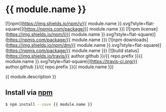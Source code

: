 # {{ module.name }}
[![npm](https://img.shields.io/npm/v/{{ module.name }}.svg?style=flat-square)](https://npmjs.com/package/{{ module.name }})
[![npm license](https://img.shields.io/npm/l/{{ module.name }}.svg?style=flat-square)](https://npmjs.com/package/{{ module.name }})
[![npm downloads](https://img.shields.io/npm/dm/{{ module.name }}.svg?style=flat-square)](https://npmjs.com/package/{{ module.name }})
[![build status](https://img.shields.io/travis/{{ author.github }}/{{ repo.prefix }}{{ module.name }}.svg?style=flat-square)](https://travis-ci.org/{{ author.github }}/{{ repo.prefix }}{{ module.name }})

{{ module.description }}

## Install via [npm](https://npmjs.com)

```sh
$ npm install --save {{ module.name }}
```
